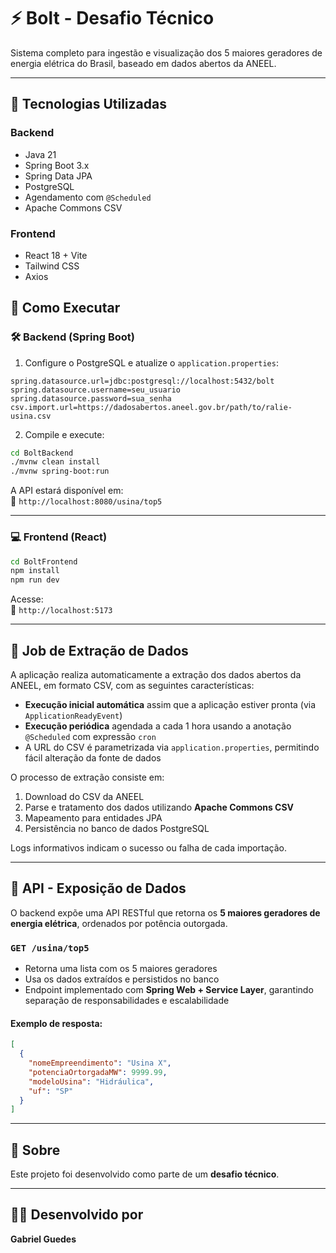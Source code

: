 # ⚡ Bolt - Desafio Técnico

Sistema completo para ingestão e visualização dos 5 maiores geradores de energia elétrica do Brasil, baseado em dados abertos da ANEEL.

---

## 🧩 Tecnologias Utilizadas

### Backend
- Java 21
- Spring Boot 3.x
- Spring Data JPA
- PostgreSQL
- Agendamento com `@Scheduled`
- Apache Commons CSV

### Frontend
- React 18 + Vite
- Tailwind CSS
- Axios

## 🚀 Como Executar

### 🛠 Backend (Spring Boot)

1. Configure o PostgreSQL e atualize o `application.properties`:

```properties
spring.datasource.url=jdbc:postgresql://localhost:5432/bolt
spring.datasource.username=seu_usuario
spring.datasource.password=sua_senha
csv.import.url=https://dadosabertos.aneel.gov.br/path/to/ralie-usina.csv
```

2. Compile e execute:

```bash
cd BoltBackend
./mvnw clean install
./mvnw spring-boot:run
```

A API estará disponível em:  
📍 `http://localhost:8080/usina/top5`

---

### 💻 Frontend (React)

```bash
cd BoltFrontend
npm install
npm run dev
```

Acesse:  
📍 `http://localhost:5173`

---

## 📆 Job de Extração de Dados

A aplicação realiza automaticamente a extração dos dados abertos da ANEEL, em formato CSV, com as seguintes características:

- **Execução inicial automática** assim que a aplicação estiver pronta (via `ApplicationReadyEvent`)
- **Execução periódica** agendada a cada 1 hora usando a anotação `@Scheduled` com expressão `cron`
- A URL do CSV é parametrizada via `application.properties`, permitindo fácil alteração da fonte de dados

O processo de extração consiste em:

1. Download do CSV da ANEEL
2. Parse e tratamento dos dados utilizando **Apache Commons CSV**
3. Mapeamento para entidades JPA
4. Persistência no banco de dados PostgreSQL

Logs informativos indicam o sucesso ou falha de cada importação.

---

## 📡 API - Exposição de Dados

O backend expõe uma API RESTful que retorna os **5 maiores geradores de energia elétrica**, ordenados por potência outorgada.

### `GET /usina/top5`

- Retorna uma lista com os 5 maiores geradores
- Usa os dados extraídos e persistidos no banco
- Endpoint implementado com **Spring Web + Service Layer**, garantindo separação de responsabilidades e escalabilidade

#### Exemplo de resposta:

```json
[
  {
    "nomeEmpreendimento": "Usina X",
    "potenciaOrtorgadaMW": 9999.99,
    "modeloUsina": "Hidráulica",
    "uf": "SP"
  }
]
```

---

## 📝 Sobre

Este projeto foi desenvolvido como parte de um **desafio técnico**.

---

## 👨‍💻 Desenvolvido por

**Gabriel Guedes**
